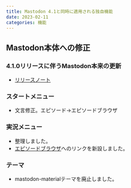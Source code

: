 ```yaml
---
title: Mastodon 4.1と同時に適用される独自機能
date: 2023-02-11
categories: 機能
---
```


## Mastodon本体への修正

### 4.1.0リリースに伴うMastodon本来の更新

- [リリースノート](https://github.com/mastodon/mastodon/releases/tag/v4.1.0)

### スタートメニュー

- 文言修正。エピソード→エピソードブラウザ

### 実況メニュー

- 整理しました。
- [エピソードブラウザ](https://mstdn.delmulin.com/mulukhiya/app/episode)へのリンクを新設しました。

### テーマ

- mastodon-materialテーマを廃止しました。

